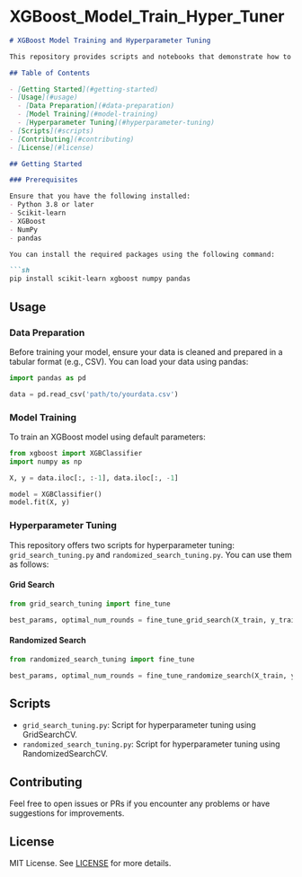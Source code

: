 # XGBoost_Model_Train_Hyper_Tuner


```markdown
# XGBoost Model Training and Hyperparameter Tuning

This repository provides scripts and notebooks that demonstrate how to train machine learning models using XGBoost on tabular data and perform hyperparameter tuning using RandomizedSearchCV and GridSearchCV to find the optimal model.

## Table of Contents

- [Getting Started](#getting-started)
- [Usage](#usage)
  - [Data Preparation](#data-preparation)
  - [Model Training](#model-training)
  - [Hyperparameter Tuning](#hyperparameter-tuning)
- [Scripts](#scripts)
- [Contributing](#contributing)
- [License](#license)

## Getting Started

### Prerequisites

Ensure that you have the following installed:
- Python 3.8 or later
- Scikit-learn
- XGBoost
- NumPy
- pandas

You can install the required packages using the following command:

```sh
pip install scikit-learn xgboost numpy pandas
```


## Usage

### Data Preparation

Before training your model, ensure your data is cleaned and prepared in a tabular format (e.g., CSV). You can load your data using pandas:

```python
import pandas as pd

data = pd.read_csv('path/to/yourdata.csv')
```

### Model Training

To train an XGBoost model using default parameters:

```python
from xgboost import XGBClassifier
import numpy as np

X, y = data.iloc[:, :-1], data.iloc[:, -1]

model = XGBClassifier()
model.fit(X, y)
```

### Hyperparameter Tuning

This repository offers two scripts for hyperparameter tuning: `grid_search_tuning.py` and `randomized_search_tuning.py`. You can use them as follows:

#### Grid Search

```python
from grid_search_tuning import fine_tune

best_params, optimal_num_rounds = fine_tune_grid_search(X_train, y_train)
```

#### Randomized Search

```python
from randomized_search_tuning import fine_tune

best_params, optimal_num_rounds = fine_tune_randomize_search(X_train, y_train)
```

## Scripts

- `grid_search_tuning.py`: Script for hyperparameter tuning using GridSearchCV.
- `randomized_search_tuning.py`: Script for hyperparameter tuning using RandomizedSearchCV.

## Contributing

Feel free to open issues or PRs if you encounter any problems or have suggestions for improvements.

## License

MIT License. See [LICENSE](LICENSE) for more details.
```
